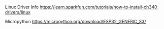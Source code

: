 Linux Driver Info
https://learn.sparkfun.com/tutorials/how-to-install-ch340-drivers/linux

Micropython
https://micropython.org/download/ESP32_GENERIC_S3/
